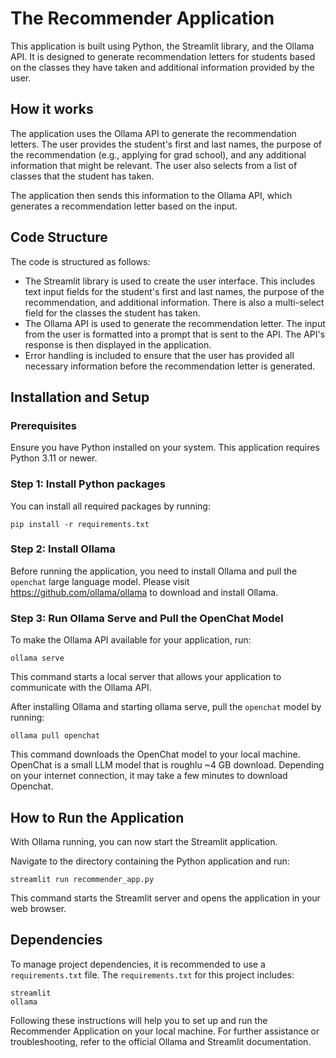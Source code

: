 # The Recommender Application

This application is built using Python, the Streamlit library, and the Ollama API. It is designed to generate recommendation letters for students based on the classes they have taken and additional information provided by the user.

## How it works

The application uses the Ollama API to generate the recommendation letters. The user provides the student's first and last names, the purpose of the recommendation (e.g., applying for grad school), and any additional information that might be relevant. The user also selects from a list of classes that the student has taken.

The application then sends this information to the Ollama API, which generates a recommendation letter based on the input.

## Code Structure

The code is structured as follows:

- The Streamlit library is used to create the user interface. This includes text input fields for the student's first and last names, the purpose of the recommendation, and additional information. There is also a multi-select field for the classes the student has taken.
- The Ollama API is used to generate the recommendation letter. The input from the user is formatted into a prompt that is sent to the API. The API's response is then displayed in the application.
- Error handling is included to ensure that the user has provided all necessary information before the recommendation letter is generated.

## Installation and Setup

### Prerequisites

Ensure you have Python installed on your system. This application requires Python 3.11 or newer.

### Step 1: Install Python packages

You can install all required packages by running:

    pip install -r requirements.txt

### Step 2: Install Ollama

Before running the application, you need to install Ollama and pull the `openchat` large language model. Please visit https://github.com/ollama/ollama to download and install Ollama.

### Step 3: Run Ollama Serve and Pull the OpenChat Model

To make the Ollama API available for your application, run:

    ollama serve

This command starts a local server that allows your application to communicate with the Ollama API.

After installing Ollama and starting ollama serve, pull the `openchat` model by running:

    ollama pull openchat

This command downloads the OpenChat model to your local machine.
OpenChat is a small LLM model that is roughlu ~4 GB download.
Depending on your internet connection, it may take a few minutes to download Openchat.

## How to Run the Application

With Ollama running, you can now start the Streamlit application.

Navigate to the directory containing the Python application and run:

    streamlit run recommender_app.py

This command starts the Streamlit server and opens the application in your web browser.

## Dependencies

To manage project dependencies, it is recommended to use a `requirements.txt` file. The `requirements.txt` for this project includes:

    streamlit
    ollama

Following these instructions will help you to set up and run the Recommender Application on your local machine. For further assistance or troubleshooting, refer to the official Ollama and Streamlit documentation.
